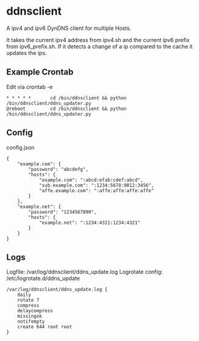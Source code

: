 # ddnsclient
A ipv4 and ipv6 DynDNS client for multiple Hosts.

It takes the current ipv4 address from ipv4.sh and the current ipv6 prefix from ipv6_prefix.sh. If it detects a change of a ip compared to the cache it updates the ips.

## Example Crontab
Edit via crontab -e
```
* * * * *       cd /bin/ddnsclient && python /bin/ddnsclient/ddns_updater.py
@reboot         cd /bin/ddnsclient && python /bin/ddnsclient/ddns_updater.py
```

## Config
config.json
```json:
{
    "example.com": {
        "password": "abcdefg",
        "hosts": {
            "example.com": ":abcd:efab:cdef:abcd",
            "sub.example.com": ":1234:5678:9012:3456",
            "affe.example.com": ":affe:affe:affe:affe"
        }
    },
    "example.net": {
        "password": "1234567890",
        "hosts": {
            "example.net": ":1234:4321:1234:4321"
        }
    }
}
```

## Logs
Logfile: /var/log/ddnsclient/ddns_update.log
Logrotate config: /etc/logrotate.d/ddns_update
```
/var/log/ddnsclient/ddns_update.log {
    daily
    rotate 7
    compress
    delaycompress
    missingok
    notifempty
    create 644 root root
}
```
